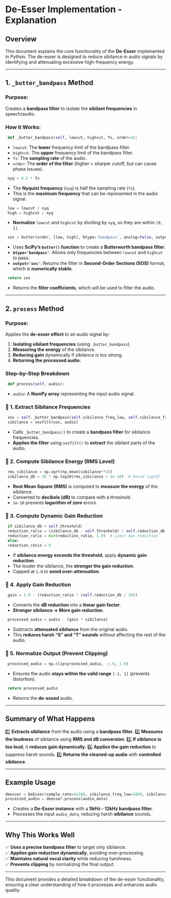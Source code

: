# **De-Esser Implementation - Explanation**

## **Overview**
This document explains the core functionality of the **De-Esser** implemented in Python. The de-esser is designed to reduce sibilance in audio signals by identifying and attenuating excessive high-frequency energy.

---

## **1. `_butter_bandpass` Method**
### **Purpose:**  
Creates a **bandpass filter** to isolate the **sibilant frequencies** in speech/audio.  

### **How it Works:**
```python
 def _butter_bandpass(self, lowcut, highcut, fs, order=4):
```
- `lowcut`: The **lower** frequency limit of the bandpass filter.
- `highcut`: The **upper** frequency limit of the bandpass filter.
- `fs`: The **sampling rate** of the audio.
- `order`: The **order of the filter** (higher = sharper cutoff, but can cause phase issues).

```python
 nyq = 0.5 * fs
```
- The **Nyquist frequency** (`nyq`) is half the sampling rate (`fs`).
- This is the **maximum frequency** that can be represented in the audio signal.

```python
 low = lowcut / nyq
 high = highcut / nyq
```
- **Normalize** `lowcut` and `highcut` by dividing by `nyq`, so they are within `[0, 1]`.

```python
 sos = butter(order, [low, high], btype='bandpass', analog=False, output='sos')
```
- Uses **SciPy’s `butter()` function** to create a **Butterworth bandpass filter**.
- **`btype='bandpass'`**: Allows only frequencies between `lowcut` and `highcut` to pass.
- **`output='sos'`**: Returns the filter in **Second-Order Sections (SOS)** format, which is **numerically stable**.

```python
 return sos
```
- Returns the **filter coefficients**, which will be used to filter the audio.

---

## **2. `process` Method**
### **Purpose:**
Applies the **de-esser effect** to an audio signal by:
1. **Isolating sibilant frequencies** (using `_butter_bandpass`).
2. **Measuring the energy** of the sibilance.
3. **Reducing gain** dynamically if sibilance is too strong.
4. **Returning the processed audio.**

### **Step-by-Step Breakdown**
```python
 def process(self, audio):
```
- `audio`: A **NumPy array** representing the input audio signal.

### **🔹 1. Extract Sibilance Frequencies**
```python
 sos = self._butter_bandpass(self.sibilance_freq_low, self.sibilance_freq_high, self.sample_rate)
 sibilance = sosfilt(sos, audio)
```
- Calls `_butter_bandpass()` to create a **bandpass filter** for sibilance frequencies.
- **Applies the filter** using `sosfilt()` to **extract** the sibilant parts of the audio.

### **🔹 2. Compute Sibilance Energy (RMS Level)**
```python
 rms_sibilance = np.sqrt(np.mean(sibilance**2))
 sibilance_db = 20 * np.log10(rms_sibilance + 1e-10)  # Avoid log(0)
```
- **Root Mean Square (RMS)** is computed to **measure the energy** of the sibilance.
- Converted to **decibels (dB)** to compare with a threshold.
- `1e-10` prevents **logarithm of zero** errors.

### **🔹 3. Compute Dynamic Gain Reduction**
```python
 if sibilance_db > self.threshold:
 reduction_ratio = (sibilance_db - self.threshold) / self.reduction_db
 reduction_ratio = min(reduction_ratio, 1.0)  # Limit max reduction
 else:
 reduction_ratio = 0
```
- If **sibilance energy exceeds the threshold**, apply **dynamic gain reduction**.
- The louder the sibilance, the **stronger the gain reduction**.
- Capped at `1.0` to **avoid over-attenuation**.

### **🔹 4. Apply Gain Reduction**
```python
 gain = 1.0 - (reduction_ratio * (self.reduction_db / 20))
```
- Converts the **dB reduction** into a **linear gain factor**.
- **Stronger sibilance → More gain reduction**.

```python
 processed_audio = audio - (gain * sibilance)
```
- Subtracts **attenuated sibilance** from the original audio.
- This **reduces harsh “S” and “T” sounds** without affecting the rest of the audio.

### **🔹 5. Normalize Output (Prevent Clipping)**
```python
 processed_audio = np.clip(processed_audio, -1.0, 1.0)
```
- Ensures the audio **stays within the valid range** `[-1, 1]` (prevents distortion).

```python
 return processed_audio
```
- Returns the **de-essed** audio.

---

## **Summary of What Happens**
1️⃣ **Extracts sibilance** from the audio using a **bandpass filter**.
2️⃣ **Measures the loudness** of sibilance using **RMS and dB conversion**.
3️⃣ **If sibilance is too loud**, it **reduces gain dynamically**.
4️⃣ **Applies the gain reduction** to suppress harsh sounds.
5️⃣ **Returns the cleaned-up audio** with **controlled sibilance**.

---

## **Example Usage**
```python
deesser = DeEsser(sample_rate=44100, sibilance_freq_low=5000, sibilance_freq_high=12000, threshold=-30, reduction_db=6)
processed_audio = deesser.process(audio_data)
```
- Creates a **De-Esser instance** with a **5kHz - 12kHz bandpass filter**.
- Processes the input `audio_data`, reducing harsh **sibilance** sounds.

---

## **Why This Works Well**
✅ **Uses a precise bandpass filter** to target only sibilance.  
✅ **Applies gain reduction dynamically**, avoiding over-processing.  
✅ **Maintains natural vocal clarity** while reducing harshness.  
✅ **Prevents clipping** by normalizing the final output.  

---

This document provides a detailed breakdown of the de-esser functionality, ensuring a clear understanding of how it processes and enhances audio quality.

